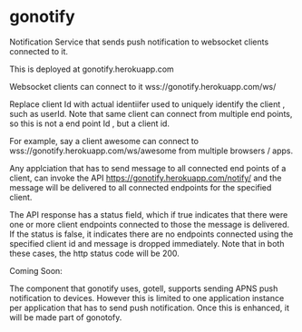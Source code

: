 # gonotify
Notification Service that sends push notification to websocket clients connected to it. 

This is deployed at gonotify.herokuapp.com

Websocket clients can connect to it wss://gonotify.herokuapp.com/ws/<clientId>   

Replace client Id with actual identiifer used to uniquely identify the client , such as userId. Note that same client can connect from multiple end points, so this is not a end point Id , but a client id.

For example, say a client awesome can connect to wss://gonotify.herokuapp.com/ws/awesome  from multiple browsers / apps. 

Any applciation that has to send message to all connected end points of a client, can invoke the API https://gonotify.herokuapp.com/notify/<clientId>  and the message will be delivered to all connected endpoints for the specified client.

The API response has a status field, which if true indicates that there were one or more client endpoints connected to those the message is delivered. If the status is false, it indicates there are no endpoints connected using the specified client id and message is dropped immediately. 
Note that in both these cases, the http status code will be 200. 

Coming Soon:

The component that gonotify uses, gotell, supports sending APNS push notification to devices.  However this is limited to one application instance per application that has to send push notification. Once this is enhanced, it will be made part of gonotofy.

